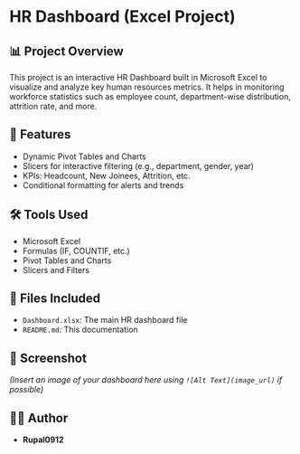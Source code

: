 # HR Dashboard (Excel Project)

## 📊 Project Overview
This project is an interactive HR Dashboard built in Microsoft Excel to visualize and analyze key human resources metrics. It helps in monitoring workforce statistics such as employee count, department-wise distribution, attrition rate, and more.

## 🚀 Features
- Dynamic Pivot Tables and Charts
- Slicers for interactive filtering (e.g., department, gender, year)
- KPIs: Headcount, New Joinees, Attrition, etc.
- Conditional formatting for alerts and trends

## 🛠️ Tools Used
- Microsoft Excel
- Formulas (IF, COUNTIF, etc.)
- Pivot Tables and Charts
- Slicers and Filters

## 📂 Files Included
- `Dashboard.xlsx`: The main HR dashboard file
- `README.md`: This documentation

## 📸 Screenshot
*(Insert an image of your dashboard here using `![Alt Text](image_url)` if possible)*

## 👩‍💻 Author
- **Rupal0912**

